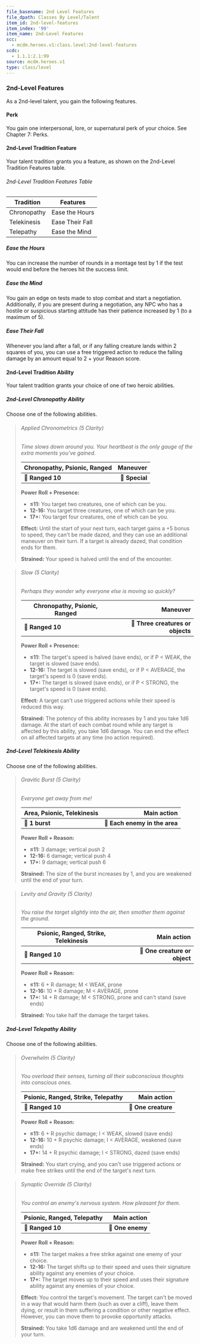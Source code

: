 ```yaml
---
file_basename: 2nd Level Features
file_dpath: Classes By Level/Talent
item_id: 2nd-level-features
item_index: '99'
item_name: 2nd-Level Features
scc:
  - mcdm.heroes.v1:class.level:2nd-level-features
scdc:
  - 1.1.1:2.1:99
source: mcdm.heroes.v1
type: class/level
---
```


### 2nd-Level Features

As a 2nd-level talent, you gain the following features.

#### Perk

You gain one interpersonal, lore, or supernatural perk of your choice. See Chapter 7: Perks.

#### 2nd-Level Tradition Feature

Your talent tradition grants you a feature, as shown on the 2nd-Level Tradition Features table.

###### 2nd-Level Tradition Features Table

| Tradition   | Features        |
| ----------- | --------------- |
| Chronopathy | Ease the Hours  |
| Telekinesis | Ease Their Fall |
| Telepathy   | Ease the Mind   |

##### Ease the Hours

You can increase the number of rounds in a montage test by 1 if the test would end before the heroes hit the success limit.

##### Ease the Mind

You gain an edge on tests made to stop combat and start a negotiation. Additionally, if you are present during a negotiation, any NPC who has a hostile or suspicious starting attitude has their patience increased by 1 (to a maximum of 5).

##### Ease Their Fall

Whenever you land after a fall, or if any falling creature lands within 2 squares of you, you can use a free triggered action to reduce the falling damage by an amount equal to 2 + your Reason score.

#### 2nd-Level Tradition Ability

Your talent tradition grants your choice of one of two heroic abilities.

##### 2nd-Level Chronopathy Ability

Choose one of the following abilities.

<!-- -->
> ###### Applied Chronometrics (5 Clarity)
>
> *Time slows down around you. Your heartbeat is the only gauge of the extra moments you've gained.*
>
> | **Chronopathy, Psionic, Ranged** |   **Maneuver** |
> | -------------------------------- | -------------: |
> | **📏 Ranged 10**                 | **🎯 Special** |
>
> **Power Roll + Presence:**
>
> - **≤11:** You target two creatures, one of which can be you.
> - **12-16:** You target three creatures, one of which can be you.
> - **17+:** You target four creatures, one of which can be you.
>
> **Effect:** Until the start of your next turn, each target gains a +5 bonus to speed, they can't be made dazed, and they can use an additional maneuver on their turn. If a target is already dazed, that condition ends for them.
>
> **Strained:** Your speed is halved until the end of the encounter.

<!-- -->
> ###### Slow (5 Clarity)
>
> *Perhaps they wonder why everyone else is moving so quickly?*
>
> | **Chronopathy, Psionic, Ranged** |                      **Maneuver** |
> | -------------------------------- | --------------------------------: |
> | **📏 Ranged 10**                 | **🎯 Three creatures or objects** |
>
> **Power Roll + Presence:**
>
> - **≤11:** The target's speed is halved (save ends), or if P < WEAK, the target is slowed (save ends).
> - **12-16:** The target is slowed (save ends), or if P < AVERAGE, the target's speed is 0 (save ends).
> - **17+:** The target is slowed (save ends), or if P < STRONG, the target's speed is 0 (save ends).
>
> **Effect:** A target can't use triggered actions while their speed is reduced this way.
>
> **Strained:** The potency of this ability increases by 1 and you take 1d6 damage. At the start of each combat round while any target is affected by this ability, you take 1d6 damage. You can end the effect on all affected targets at any time (no action required).

##### 2nd-Level Telekinesis Ability

Choose one of the following abilities.

<!-- -->
> ###### Gravitic Burst (5 Clarity)
>
> *Everyone get away from me!*
>
> | **Area, Psionic, Telekinesis** |               **Main action** |
> | ------------------------------ | ----------------------------: |
> | **📏 1 burst**                 | **🎯 Each enemy in the area** |
>
> **Power Roll + Reason:**
>
> - **≤11:** 3 damage; vertical push 2
> - **12-16:** 6 damage; vertical push 4
> - **17+:** 9 damage; vertical push 6
>
> **Strained:** The size of the burst increases by 1, and you are weakened until the end of your turn.

<!-- -->
> ###### Levity and Gravity (5 Clarity)
>
> *You raise the target slightly into the air, then smother them against the ground.*
>
> | **Psionic, Ranged, Strike, Telekinesis** |               **Main action** |
> | ---------------------------------------- | ----------------------------: |
> | **📏 Ranged 10**                         | **🎯 One creature or object** |
>
> **Power Roll + Reason:**
>
> - **≤11:** 6 + R damage; M < WEAK, prone
> - **12-16:** 10 + R damage; M < AVERAGE, prone
> - **17+:** 14 + R damage; M < STRONG, prone and can't stand (save ends)
>
> **Strained:** You take half the damage the target takes.

##### 2nd-Level Telepathy Ability

Choose one of the following abilities.

<!-- -->
> ###### Overwhelm (5 Clarity)
>
> *You overload their senses, turning all their subconscious thoughts into conscious ones.*
>
> | **Psionic, Ranged, Strike, Telepathy** |     **Main action** |
> | -------------------------------------- | ------------------: |
> | **📏 Ranged 10**                       | **🎯 One creature** |
>
> **Power Roll + Reason:**
>
> - **≤11:** 6 + R psychic damage; I < WEAK, slowed (save ends)
> - **12-16:** 10 + R psychic damage; I < AVERAGE, weakened (save ends)
> - **17+:** 14 + R psychic damage; I < STRONG, dazed (save ends)
>
> **Strained:** You start crying, and you can't use triggered actions or make free strikes until the end of the target's next turn.

<!-- -->
> ###### Synaptic Override (5 Clarity)
>
> *You control an enemy's nervous system. How pleasant for them.*
>
> | **Psionic, Ranged, Telepathy** |  **Main action** |
> | ------------------------------ | ---------------: |
> | **📏 Ranged 10**               | **🎯 One enemy** |
>
> **Power Roll + Reason:**
>
> - **≤11:** The target makes a free strike against one enemy of your choice.
> - **12-16:** The target shifts up to their speed and uses their signature ability against any enemies of your choice.
> - **17+:** The target moves up to their speed and uses their signature ability against any enemies of your choice.
>
> **Effect:** You control the target's movement. The target can't be moved in a way that would harm them (such as over a cliff), leave them dying, or result in them suffering a condition or other negative effect. However, you can move them to provoke opportunity attacks.
>
> **Strained:** You take 1d6 damage and are weakened until the end of your turn.
